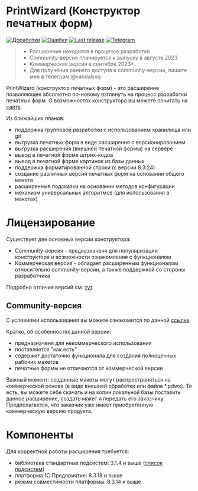 # PrintWizard (Конструктор печатных форм)

[![Доработки](https://img.shields.io/github/issues/vandalsvq/printwizard/Доработки.svg?color=green&label=Доработки)](https://github.com/vandalsvq/printwizard/labels/%D0%94%D0%BE%D1%80%D0%B0%D0%B1%D0%BE%D1%82%D0%BA%D0%B8)
[![Ошибки](https://img.shields.io/github/issues/vandalsvq/printwizard/Ошибки.svg?color=red&label=Ошибки)](https://github.com/vandalsvq/printwizard/labels/%D0%9E%D1%88%D0%B8%D0%B1%D0%BA%D0%B8)
[![Last release](https://img.shields.io/github/v/release/vandalsvq/printwizard?include_prereleases&label=Релиз&color=orange)](https://github.com/vandalsvq/printwizard/releases/latest)
[![Telegram](https://img.shields.io/badge/почитать-telegram-blue?style=flat&logo=telegram)](https://web.telegram.org/k/#-1692457352)

> * Расширение находится в процессе разработки
> * Community-версия планируется к выпуску в августе 2023
> * Коммерческая версия в сентябре 2023*. 
> * Для получения раннего доступа к community-версии, пишите мне в телеграм @vandalsvq

PrintWizard (конструктор печатных форм) - это расширение позволяющее абсолютно по-новому взглянуть на процесс разработки печатных форм. 
О возможностях конструктора вы можете почитать на [сайте](https://vandalsvq.github.io/printwizard/).

Из ближайших планов:

* поддержка групповой разработки с использованием хранилища или git
* выгрузка печатных форм в виде расширения с версионированием
* выгрузка расширения (внешней печатной формы) на сервере
* вывод в печатной форме штрих-кодов
* вывод в печатной форме картинок из базы данных
* поддержка форматированной строки (с версии 8.3.24)
* создание различных версий печатных форм на основании общего макета
* расширенные подсказки на основании методов конфигурации
* механизм универсальных алгоритмов (для использования в макетах)

# Лицензирование

Существует две основных версии конструктора:

* Community-версия - предназначеня для популяризации конструктора и возможности ознакомления с функционалом
* Коммерческая версия - обладает расширенным функционалом относительно community-версии, а также поддержкой со стороны разработчика

Подробно отличия версий см. [тут](docs/community-edition.md).

## Community-версия

С условиями использования вы можете ознакомится по данной [ссылке](docs/user_docs/user_community.md).

Кратко, об особенностях данной версии:

* предназначеня для некоммерческого использования
* поставляется "как есть"
* содержит достаточно функционала для создания полноценных рабочих макетов
* печатные формы не отличаются от коммерческой версии

Важный момент: созданные макеты могут распространяться на коммерческой основе (в виде внешней обработки или файла *.pdwx). То есть, вы можете себе скачать и на копии локальной базы поставить данное расширение, создать макет и передать его заказчику. Предполагается, что заказчик уже имеет приобретенную коммерческую версию продукта.

# Компоненты

Для корректной работы расширения требуется:

* библиотека стандартных подсистем: 3.1.4 и выше ([список подсистем](docs/1c_ssl.md))
* платформа 1С:Предприятие: 8.3.18 и выше
* режим совместимости платформы: 8.3.14 и выше